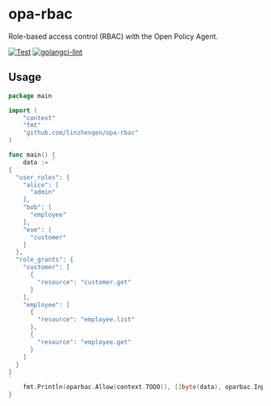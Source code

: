 # opa-rbac

Role-based access control (RBAC) with the Open Policy Agent.

[![Test](https://github.com/linzhengen/opa-rbac/actions/workflows/test.yml/badge.svg)](https://github.com/linzhengen/opa-rbac/actions/workflows/test.yml)
[![golangci-lint](https://github.com/linzhengen/opa-rbac/actions/workflows/golangci-lint.yml/badge.svg)](https://github.com/linzhengen/opa-rbac/actions/workflows/golangci-lint.yml)

## Usage

```go
package main

import (
	"context"
	"fmt"
	"github.com/linzhengen/opa-rbac"
)

func main() {
	data := `
{
  "user_roles": {
    "alice": [
      "admin"
    ],
    "bob": [
      "employee"
    ],
    "eve": [
      "customer"
    ]
  },
  "role_grants": {
    "customer": [
      {
        "resource": "customer.get"
      }
    ],
    "employee": [
      {
        "resource": "employee.list"
      },
      {
        "resource": "employee.get"
      }
    ]
  }
}
`
	fmt.Println(oparbac.Allow(context.TODO(), []byte(data), oparbac.Input{User: "alice", Resource: "employee.get"}))
}
```


